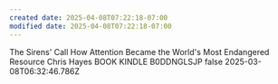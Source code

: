 ```yaml
---
created date: 2025-04-08T07:22:18-07:00
modified date: 2025-04-08T07:22:18-07:00
---
```

The Sirens' Call
How Attention Became the World's Most Endangered Resource
Chris Hayes
BOOK
KINDLE
B0DDNGLSJP
false
2025-03-08T06:32:46.786Z

